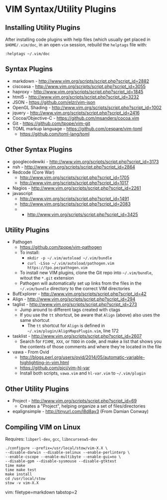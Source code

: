 # VIM Syntax/Utility Plugins #

## Installing Utility Plugins ##

After installing code plugins with help files (which usually get placed in
`$HOME/.vim/doc`, in an open `vim` session, rebuild the `helptags` file with:

    :helptags ~/.vim/doc

## Syntax Plugins ##
- markdown - http://www.vim.org/scripts/script.php?script_id=2882
- ciscoasa - http://www.vim.org/scripts/script.php?script_id=3055
- haproxy - http://www.vim.org/scripts/script.php?script_id=1845
- html5 - http://www.vim.org/scripts/script.php?script_id=3232
- JSON - https://github.com/elzr/vim-json
- OpenGL Shading - http://www.vim.org/scripts/script.php?script_id=1002
- jquery - http://www.vim.org/scripts/script.php?script_id=2416
- Cocoa/Objective-C - https://github.com/msanders/cocoa.vim
- Git - https://github.com/tpope/vim-git
- TOML markup language - https://github.com/cespare/vim-toml
  - https://github.com/toml-lang/toml

## Other Syntax Plugins ##
- googlecodewiki - http://www.vim.org/scripts/script.php?script_id=3173
- nsh - http://www.vim.org/scripts/script.php?script_id=2864
- Redcode  (Core War)
  - http://www.vim.org/scripts/script.php?script_id=1705
  - http://www.vim.org/scripts/script.php?script_id=1017
- Nagios - http://www.vim.org/scripts/script.php?script_id=2261
- javascript
  - http://www.vim.org/scripts/script.php?script_id=1491
  - http://www.vim.org/scripts/script.php?script_id=2083
  - * http://www.vim.org/scripts/script.php?script_id=3425

## Utility Plugins ##
- Pathogen
  - https://github.com/tpope/vim-pathogen
  - To install:
    - `mkdir -p ~/.vim/autoload ~/.vim/bundle`
    - `curl -LSso ~/.vim/autoload/pathogen.vim https://tpo.pe/pathogen.vim`
  - To install new VIM plugins, clone the Git repo into `~/.vim/bundle`,
    witout the `*.git` extension
  - Pathogen will automatically set up links from the files in the
    `~/.vim/bundle` directory to the correct VIM directories
- BufExplorer - http://www.vim.org/scripts/script.php?script_id=42
- Align - http://www.vim.org/scripts/script.php?script_id=294
- taglist - http://www.vim.org/scripts/script.php?script_id=273
  - Jump around to different tags created with ctags
  - If you use the `tt` shortcut, be aware that `Align` (above) also uses the
    same shortcut
    - The `tt` shortcut for `Align` is defined in
      `~/.vim/plugin/AlignMapsPlugin.vim`, line 172
- tasklist - http://www.vim.org/scripts/script.php?script_id=2607
  - Search for `FIXME`, `XXX`, or `TODO` in code, and make a list that shows
    you the contents of those comments and where they're located in the file
- vawa - From Ovid
  - http://blogs.perl.org/users/ovid/2014/05/automatic-variable-highlighting-in-vim.html
  - https://github.com/pjcj/vim-hl-var
  - Install both scripts, `vawa.vim` and `hl-var.vim` to `~/.vim/plugin`

## Other Utility Plugins ##
- Project - http://www.vim.org/scripts/script.php?script_id=69
  - Creates a "Project", helping organize a set of files/directories
- eqalignsimple - http://tinyurl.com/l8d8ay3 (From Damian Conway)

## Compiling VIM on Linux ##
Requires: `libperl-dev`, `gcc`, `libncursesw5-dev`

    ./configure --prefix=/usr/local/stow/vim-X.X \
    --disable-darwin --disable-selinux --enable-perlinterp \
    --enable-cscope --enable-multibyte --enable-gui=no \
    --disable-gpm --disable-sysmouse --disable-gtktest
    time make
    time make test
    make install
    cd /usr/local/stow
    stow -v vim-X.X

vim: filetype=markdown tabstop=2
